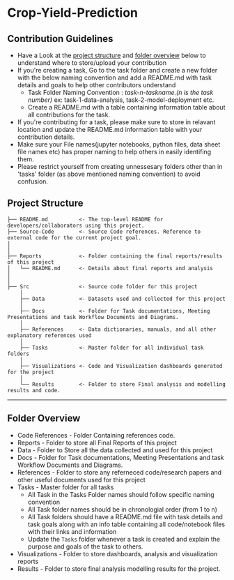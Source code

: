 # Crop-Yield-Prediction


## Contribution Guidelines
- Have a Look at the [project structure](#project-structure) and [folder overview](#folder-overview) below to understand where to store/upload your contribution
- If you're creating a task, Go to the task folder and create a new folder with the below naming convention and add a README.md with task details and goals to help other contributors understand
    - Task Folder Naming Convention : _task-n-taskname.(n is the task number)_  ex: task-1-data-analysis, task-2-model-deployment etc.
    - Create a README.md with a table containing information table about all contributions for the task.
- If you're contributing for a task, please make sure to store in relavant location and update the README.md information table with your contribution details.
- Make sure your File names(jupyter notebooks, python files, data sheet file names etc) has proper naming to help others in easily identifing them.
- Please restrict yourself from creating unnessesary folders other than in 'tasks' folder (as above mentioned naming convention) to avoid confusion. 

## Project Structure

    ├── README.md          <- The top-level README for developers/collaborators using this project.
    ├── Source-Code        <- Source Code references. Reference to external code for the current project goal.
    │ 
    │
    ├── Reports            <- Folder containing the final reports/results of this project
    │   └── README.md      <- Details about final reports and analysis
    │ 
    │   
    ├── Src                <- Source code folder for this project
        │
        ├── Data           <- Datasets used and collected for this project
        │   
        ├── Docs           <- Folder for Task documentations, Meeting Presentations and task Workflow Documents and Diagrams.
        │
        ├── References     <- Data dictionaries, manuals, and all other explanatory references used 
        │
        ├── Tasks          <- Master folder for all individual task folders
        │
        ├── Visualizations <- Code and Visualization dashboards generated for the project
        │
        └── Results        <- Folder to store Final analysis and modelling results and code.
--------

## Folder Overview

- Code References   - Folder Containing references code.
- Reports           - Folder to store all Final Reports of this project
- Data              - Folder to Store all the data collected and used for this project 
- Docs              - Folder for Task documentations, Meeting Presentations and task Workflow Documents and Diagrams.
- References        - Folder to store any referneced code/research papers and other useful documents used for this project
- Tasks             - Master folder for all tasks
  - All Task in the Tasks Folder names should follow specific naming convention
  - All Task folder names should be in chronologial order (from 1 to n)
  - All Task folders should have a README.md file with task details and task goals along with an info table containing all code/notebook files with their links and information
  - Update the `Tasks` folder  whenever a task is created and explain the purpose and goals of the task to others.
- Visualizations     - Folder to store dashboards, analysis and visualization reports
- Results           - Folder to store final analysis modelling results for the project.
